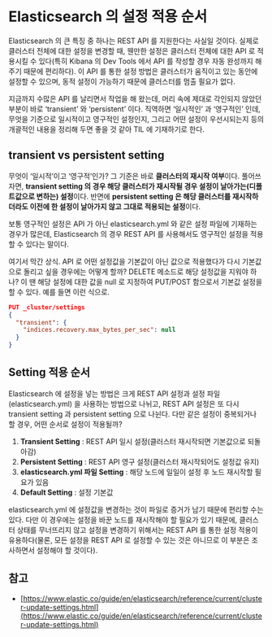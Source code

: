 # Elasticsearch 의 설정 적용 순서
Elasticsearch 의 큰 특징 중 하나는 REST API 를 지원한다는 사실일 것이다. 실제로 클러스터 전체에 대한 설정을 변경할 때, 웬만한 설정은 클러스터 전체에 대한 API 로 적용시킬 수 있다(특히 Kibana 의 Dev Tools 에서 API 를 작성할 경우 자동 완성까지 해 주기 때문에 편리하다). 이 API 를 통한 설정 방법은 클러스터가 움직이고 있는 동안에 설정할 수 있으며, 동적 설정이 가능하기 때문에 클러스터를 멈출 필요가 없다.

지금까지 수많은 API 를 날리면서 작업을 해 왔는데, 머리 속에 제대로 각인되지 않았던 부분이 바로 ‘transient’ 와 ‘persistent’ 이다. 직역하면 ‘일시적인’ 과 ‘영구적인’ 인데, 무엇을 기준으로 일시적이고 영구적인 설정인지, 그리고 어떤 설정이 우선시되는지 등의 개괄적인 내용을 정리해 두면 좋을 것 같아 TIL 에 기재하기로 한다.

## transient vs persistent setting

무엇이 ‘일시적’이고 ‘영구적’인가? 그 기준은 바로 **클러스터의 재시작 여부**이다. 풀어쓰자면, **transient setting 의 경우 해당 클러스터가 재시작될 경우 설정이 날아가는(디폴트값으로 변하는) 설정**이다. 반면에 **persistent setting 은 해당 클러스터를 재시작하더라도 이전에 한 설정이 날아가지 않고 그대로 적용되는 설정**이다.

보통 영구적인 설정은 API 가 아닌 elasticsearch.yml 와 같은 설정 파일에 기재하는 경우가 많은데, Elasticsearch 의 경우 REST API 를 사용해서도 영구적인 설정을 적용할 수 있다는 말이다.

여기서 막간 상식. API 로 어떤 설정값을 기본값이 아닌 값으로 적용했다가 다시 기본값으로 돌리고 싶을 경우에는 어떻게 할까? DELETE 메소드로 해당 설정값을 지워야 하나? 이 땐 해당 설정에 대한 값을 null 로 지정하여 PUT/POST 함으로서 기본값 설정을 할 수 있다. 예를 들면 이런 식으로.

```json
PUT _cluster/settings
{
  "transient": {
    "indices.recovery.max_bytes_per_sec": null
  }
}
```

## Setting 적용 순서

Elasticsearch 에 설정을 넣는 방법은 크게 REST API 설정과 설정 파일(elasticsearch.yml) 을 사용하는 방법으로 나뉘고, REST API 설정은 또 다시 transient setting 과 persistent setting 으로 나뉜다. 다만 같은 설정이 중복되거나 할 경우, 어떤 순서로 설정이 적용될까?

1. **Transient Setting** : REST API 일시 설정(클러스터 재시작되면 기본값으로 되돌아감)
2. **Persistent Setting** : REST API 영구 설정(클러스터 재시작되어도 설정값 유지)
3. **elasticsearch.yml 파일 Setting** : 해당 노드에 일일이 설정 후 노드 재시작할 필요가 있음
4. **Default Setting** : 설정 기본값

elasticsearch.yml 에 설정값을 변경하는 것이 파일로 증거가 남기 때문에 편리할 수는 있다. 다만 이 경우에는 설정을 바꾼 노드를 재시작해야 할 필요가 있기 때문에, 클러스터 상태를 무너뜨리지 않고 설정을 변경하기 위해서는 REST API 를 통한 설정 적용이 유용하다(물론, 모든 설정을 REST API 로 설정할 수 있는 것은 아니므로 이 부분은 조사하면서 설정해야 할 것이다).

## 참고

- [https://www.elastic.co/guide/en/elasticsearch/reference/current/cluster-update-settings.html](https://www.elastic.co/guide/en/elasticsearch/reference/current/cluster-update-settings.html)
